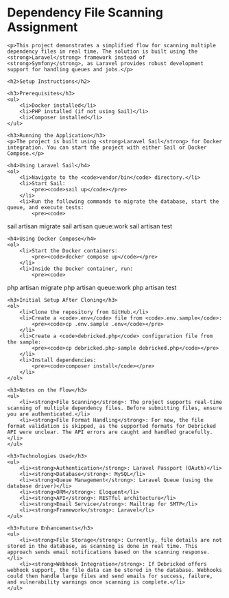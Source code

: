 <!DOCTYPE html>
<html lang="en">
<head>
    <meta charset="UTF-8">
    <meta name="viewport" content="width=device-width, initial-scale=1.0">
    <title>README</title>
</head>
<body>
    <h1>Dependency File Scanning Assignment</h1>
    
    <p>This project demonstrates a simplified flow for scanning multiple dependency files in real time. The solution is built using the <strong>Laravel</strong> framework instead of <strong>Symfony</strong>, as Laravel provides robust development support for handling queues and jobs.</p>

    <h2>Setup Instructions</h2>

    <h3>Prerequisites</h3>
    <ul>
        <li>Docker installed</li>
        <li>PHP installed (if not using Sail)</li>
        <li>Composer installed</li>
    </ul>

    <h3>Running the Application</h3>
    <p>The project is built using <strong>Laravel Sail</strong> for Docker integration. You can start the project with either Sail or Docker Compose.</p>

    <h4>Using Laravel Sail</h4>
    <ol>
        <li>Navigate to the <code>vendor/bin</code> directory.</li>
        <li>Start Sail:
            <pre><code>sail up</code></pre>
        </li>
        <li>Run the following commands to migrate the database, start the queue, and execute tests:
            <pre><code>
sail artisan migrate
sail artisan queue:work
sail artisan test
            </code></pre>
        </li>
    </ol>

    <h4>Using Docker Compose</h4>
    <ol>
        <li>Start the Docker containers:
            <pre><code>docker compose up</code></pre>
        </li>
        <li>Inside the Docker container, run:
            <pre><code>
php artisan migrate
php artisan queue:work
php artisan test
            </code></pre>
        </li>
    </ol>

    <h3>Initial Setup After Cloning</h3>
    <ol>
        <li>Clone the repository from GitHub.</li>
        <li>Create a <code>.env</code> file from <code>.env.sample</code>:
            <pre><code>cp .env.sample .env</code></pre>
        </li>
        <li>Create a <code>debricked.php</code> configuration file from the sample:
            <pre><code>cp debricked.php-sample debricked.php</code></pre>
        </li>
        <li>Install dependencies:
            <pre><code>composer install</code></pre>
        </li>
    </ol>

    <h3>Notes on the Flow</h3>
    <ul>
        <li><strong>File Scanning</strong>: The project supports real-time scanning of multiple dependency files. Before submitting files, ensure you are authenticated.</li>
        <li><strong>File Format Handling</strong>: For now, the file format validation is skipped, as the supported formats for Debricked API were unclear. The API errors are caught and handled gracefully.</li>
    </ul>

    <h3>Technologies Used</h3>
    <ul>
        <li><strong>Authentication</strong>: Laravel Passport (OAuth)</li>
        <li><strong>Database</strong>: MySQL</li>
        <li><strong>Queue Management</strong>: Laravel Queue (using the database driver)</li>
        <li><strong>ORM</strong>: Eloquent</li>
        <li><strong>API</strong>: RESTful architecture</li>
        <li><strong>Email Service</strong>: Mailtrap for SMTP</li>
        <li><strong>Framework</strong>: Laravel</li>
    </ul>

    <h3>Future Enhancements</h3>
    <ul>
        <li><strong>File Storage</strong>: Currently, file details are not stored in the database, as scanning is done in real time. This approach sends email notifications based on the scanning response.</li>
        <li><strong>Webhook Integration</strong>: If Debricked offers webhook support, the file data can be stored in the database. Webhooks could then handle large files and send emails for success, failure, and vulnerability warnings once scanning is complete.</li>
    </ul>
</body>
</html>
